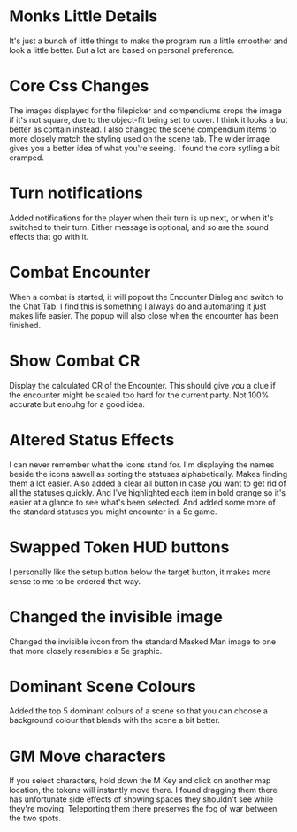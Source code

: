 # Monks Little Details
It's just a bunch of little things to make the program run a little smoother and look a little better.  But a lot are based on personal preference.

# Core Css Changes
The images displayed for the filepicker and compendiums crops the image if it's not square, due to the object-fit being set to cover.  I think it looks a but better as contain instead.  I also changed the scene compendium items to more closely match the styling used on the scene tab.  The wider image gives you a better idea of what you're seeing.  I found the core sytling a bit cramped.

# Turn notifications
Added notifications for the player when their turn is up next, or when it's switched to their turn.  Either message is optional, and so are the sound effects that go with it.

# Combat Encounter
When a combat is started, it will popout the Encounter Dialog and switch to the Chat Tab.  I find this is something I always do and automating it just makes life easier.  The popup will also close when the encounter has been finished.

# Show Combat CR
Display the calculated CR of the Encounter.  This should give you a clue if the encounter might be scaled too hard for the current party.  Not 100% accurate but enouhg for a good idea.

# Altered Status Effects
I can never remember what the icons stand for.  I'm displaying the names beside the icons aswell as sorting the statuses alphabetically.  Makes finding them a lot easier.  Also added a clear all button in case you want to get rid of all the statuses quickly.  And I've highlighted each item in bold orange so it's easier at a glance to see what's been selected.  And added some more of the standard statuses you might encounter in a 5e game.

# Swapped Token HUD buttons
I personally like the setup button below the target button, it makes more sense to me to be ordered that way.

# Changed the invisible image
Changed the invisible ivcon from the standard Masked Man image to one that more closely resembles a 5e graphic.

# Dominant Scene Colours
Added the top 5 dominant colours of a scene so that you can choose a background colour that blends with the scene a bit better.

# GM Move characters
If you select characters, hold down the M Key and click on another map location, the tokens will instantly move there.  I found dragging them there has unfortunate side effects of showing spaces they shouldn't see while they're moving.  Teleporting them there preserves the fog of war between the two spots.

